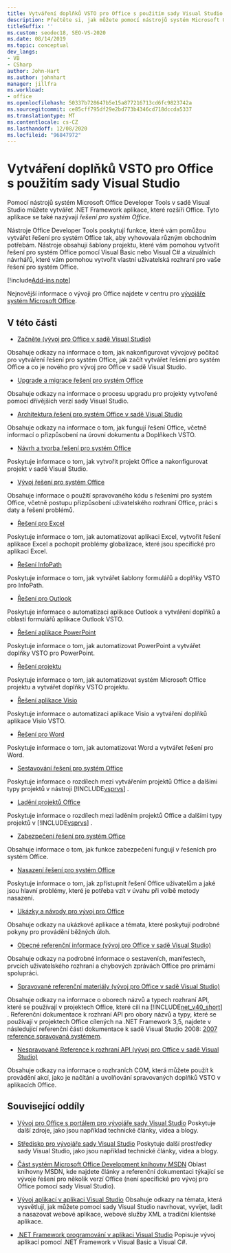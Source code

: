 ```yaml
---
title: Vytváření doplňků VSTO pro Office s použitím sady Visual Studio
description: Přečtěte si, jak můžete pomocí nástrojů systém Microsoft Office Developer Tools v sadě Visual Studio vytvářet .NET Framework aplikace, které rozšíří Office.
titleSuffix: ''
ms.custom: seodec18, SEO-VS-2020
ms.date: 08/14/2019
ms.topic: conceptual
dev_langs:
- VB
- CSharp
author: John-Hart
ms.author: johnhart
manager: jillfra
ms.workload:
- office
ms.openlocfilehash: 50337b728647b5e15a877216713cd6fc9823742a
ms.sourcegitcommit: ce85cff795df29e2bd773b4346cd718dccda5337
ms.translationtype: MT
ms.contentlocale: cs-CZ
ms.lasthandoff: 12/08/2020
ms.locfileid: "96847972"
---
```

# <a name="create-vsto-add-ins-for-office-by-using-visual-studio"></a>Vytváření doplňků VSTO pro Office s použitím sady Visual Studio
  Pomocí nástrojů systém Microsoft Office Developer Tools v sadě Visual Studio můžete vytvářet .NET Framework aplikace, které rozšíří Office. Tyto aplikace se také nazývají *řešení pro systém Office*.

 Nástroje Office Developer Tools poskytují funkce, které vám pomůžou vytvářet řešení pro systém Office tak, aby vyhovovala různým obchodním potřebám. Nástroje obsahují šablony projektu, které vám pomohou vytvořit řešení pro systém Office pomocí Visual Basic nebo Visual C# a vizuálních návrhářů, které vám pomohou vytvořit vlastní uživatelská rozhraní pro vaše řešení pro systém Office.

[!include[Add-ins note](includes/addinsnote.md)]

 Nejnovější informace o vývoji pro Office najdete v centru pro [vývojáře systém Microsoft Office](https://developer.microsoft.com/office/docs).

## <a name="in-this-section"></a>V této části
- [Začněte &#40;vývoj pro Office v sadě Visual Studio&#41;](getting-started-office-development-in-visual-studio.md)

 Obsahuje odkazy na informace o tom, jak nakonfigurovat vývojový počítač pro vytváření řešení pro systém Office, jak začít vytvářet řešení pro systém Office a co je nového pro vývoj pro Office v sadě Visual Studio.

- [Upgrade a migrace řešení pro systém Office](upgrading-and-migrating-office-solutions.md)

 Obsahuje odkazy na informace o procesu upgradu pro projekty vytvořené pomocí dřívějších verzí sady Visual Studio.

- [Architektura řešení pro systém Office v sadě Visual Studio](architecture-of-office-solutions-in-visual-studio.md)

 Obsahuje odkazy na informace o tom, jak fungují řešení Office, včetně informací o přizpůsobení na úrovni dokumentu a Doplňkech VSTO.

- [Návrh a tvorba řešení pro systém Office](designing-and-creating-office-solutions.md)

 Poskytuje informace o tom, jak vytvořit projekt Office a nakonfigurovat projekt v sadě Visual Studio.

- [Vývoj řešení pro systém Office](developing-office-solutions.md)

 Obsahuje informace o použití spravovaného kódu s řešeními pro systém Office, včetně postupu přizpůsobení uživatelského rozhraní Office, práci s daty a řešení problémů.

- [Řešení pro Excel](excel-solutions.md)

 Poskytuje informace o tom, jak automatizovat aplikaci Excel, vytvořit řešení aplikace Excel a pochopit problémy globalizace, které jsou specifické pro aplikaci Excel.

- [Řešení InfoPath](infopath-solutions.md)

 Poskytuje informace o tom, jak vytvářet šablony formulářů a doplňky VSTO pro InfoPath.

- [Řešení pro Outlook](outlook-solutions.md)

 Poskytuje informace o automatizaci aplikace Outlook a vytváření doplňků a oblastí formulářů aplikace Outlook VSTO.

- [Řešení aplikace PowerPoint](powerpoint-solutions.md)

 Poskytuje informace o tom, jak automatizovat PowerPoint a vytvářet doplňky VSTO pro PowerPoint.

- [Řešení projektu](project-solutions.md)

 Poskytuje informace o tom, jak automatizovat systém Microsoft Office projektu a vytvářet doplňky VSTO projektu.

- [Řešení aplikace Visio](visio-solutions.md)

 Poskytuje informace o automatizaci aplikace Visio a vytváření doplňků aplikace Visio VSTO.

- [Řešení pro Word](word-solutions.md)

 Poskytuje informace o tom, jak automatizovat Word a vytvářet řešení pro Word.

- [Sestavování řešení pro systém Office](building-office-solutions.md)

 Poskytuje informace o rozdílech mezi vytvářením projektů Office a dalšími typy projektů v nástroji [!INCLUDE[vsprvs](../sharepoint/includes/vsprvs-md.md)] .

- [Ladění projektů Office](debugging-office-projects.md)

 Poskytuje informace o rozdílech mezi laděním projektů Office a dalšími typy projektů v [!INCLUDE[vsprvs](../sharepoint/includes/vsprvs-md.md)] .

- [Zabezpečení řešení pro systém Office](securing-office-solutions.md)

 Obsahuje informace o tom, jak funkce zabezpečení fungují v řešeních pro systém Office.

- [Nasazení řešení pro systém Office](deploying-an-office-solution.md)

 Poskytuje informace o tom, jak zpřístupnit řešení Office uživatelům a jaké jsou hlavní problémy, které je potřeba vzít v úvahu při volbě metody nasazení.

- [Ukázky a návody pro vývoj pro Office](office-development-samples-and-walkthroughs.md)

 Obsahuje odkazy na ukázkové aplikace a témata, které poskytují podrobné pokyny pro provádění běžných úloh.

- [Obecné referenční informace &#40;vývoj pro Office v sadě Visual Studio&#41;](general-reference-office-development-in-visual-studio.md)

 Obsahuje odkazy na podrobné informace o sestaveních, manifestech, prvcích uživatelského rozhraní a chybových zprávách Office pro primární spolupráci.

- [Spravované referenční materiály &#40;vývoj pro Office v sadě Visual Studio&#41;](managed-reference-office-development-in-visual-studio.md)

 Obsahuje odkazy na informace o oborech názvů a typech rozhraní API, které se používají v projektech Office, které cílí na [!INCLUDE[net_v40_short](../sharepoint/includes/net-v40-short-md.md)] . Referenční dokumentace k rozhraní API pro obory názvů a typy, které se používají v projektech Office cílených na .NET Framework 3,5, najdete v následující referenční části dokumentace k sadě Visual Studio 2008: [2007 reference spravovaná systémem](managed-reference-office-development-in-visual-studio.md).

- [Nespravované Reference k rozhraní API &#40;vývoj pro Office v sadě Visual Studio&#41;](unmanaged-api-reference-office-development-in-visual-studio.md)

 Obsahuje odkazy na informace o rozhraních COM, která můžete použít k provádění akcí, jako je načítání a uvolňování spravovaných doplňků VSTO v aplikacích Office.

## <a name="related-sections"></a>Související oddíly
- [Vývoj pro Office s portálem pro vývojáře sady Visual Studio](https://developer.microsoft.com/office/docs) Poskytuje další zdroje, jako jsou například technické články, videa a blogy.

- [Středisko pro vývojáře sady Visual Studio](https://visualstudio.microsoft.com/) Poskytuje další prostředky sady Visual Studio, jako jsou například technické články, videa a blogy.

- [Část systém Microsoft Office Development knihovny MSDN](/previous-versions/office/office-12/bb726434(v=office.12)) Oblast knihovny MSDN, kde najdete články a referenční dokumentaci týkající se vývoje řešení pro několik verzí Office (není specifické pro vývoj pro Office pomocí sady Visual Studio).

- [Vývoj aplikací v aplikaci Visual Studio](/previous-versions/h8w79z10(v=vs.140)) Obsahuje odkazy na témata, která vysvětlují, jak můžete pomocí sady Visual Studio navrhovat, vyvíjet, ladit a nasazovat webové aplikace, webové služby XML a tradiční klientské aplikace.

- [.NET Framework programování v aplikaci Visual Studio](/previous-versions/visualstudio/visual-studio-2010/k1s94fta(v=vs.100)) Popisuje vývoj aplikací pomocí .NET Framework v Visual Basic a Visual C#.